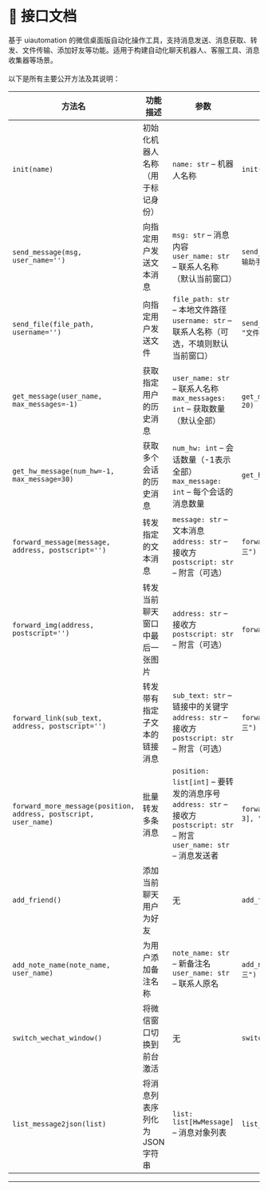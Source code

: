 # 📘 接口文档

基于 uiautomation 的微信桌面版自动化操作工具，支持消息发送、消息获取、转发、文件传输、添加好友等功能。适用于构建自动化聊天机器人、客服工具、消息收集器等场景。
<br/><br/>
以下是所有主要公开方法及其说明：

| 方法名 | 功能描述 | 参数                                                                                                             | 示例 |
|--------|----------|----------------------------------------------------------------------------------------------------------------|------|
| `init(name)` | 初始化机器人名称（用于标记身份） | `name: str` – 机器人名称                                                                                            | `init("my_bot")` |
| `send_message(msg, user_name='')` | 向指定用户发送文本消息 | `msg: str` – 消息内容<br>`user_name: str` – 联系人名称（默认当前窗口）                                                          | `send_message("你好", "文件传输助手")` |
| `send_file(file_path, username='')` | 向指定用户发送文件 | `file_path: str` – 本地文件路径<br>`username: str` – 联系人名称（可选，不填则默认当前窗口）                                                   | `send_file("C:/demo.pdf", "文件传输助手")` |
| `get_message(user_name, max_messages=-1)` | 获取指定用户的历史消息 | `user_name: str` – 联系人名称<br>`max_messages: int` – 获取数量（默认全部）                                                   | `get_message("文件传输助手", 20)` |
| `get_hw_message(num_hw=-1, max_message=30)` | 获取多个会话的历史消息 | `num_hw: int` – 会话数量（-1表示全部）<br>`max_message: int` – 每个会话的消息数量                                                 | `get_hw_message(5, 10)` |
| `forward_message(message, address, postscript='')` | 转发指定的文本消息 | `message: str` – 文本消息<br>`address: str` – 接收方<br>`postscript: str` – 附言（可选）                                    | `forward_message("你好", "张三")` |
| `forward_img(address, postscript='')` | 转发当前聊天窗口中最后一张图片 | `address: str` – 接收方<br>`postscript: str` – 附言（可选）                                                             | `forward_img("张三")` |
| `forward_link(sub_text, address, postscript='')` | 转发带有指定子文本的链接消息 | `sub_text: str` – 链接中的关键字<br>`address: str` – 接收方<br>`postscript: str` – 附言（可选）                                | `forward_link("点击查看", "张三")` |
| `forward_more_message(position, address, postscript, user_name)` | 批量转发多条消息 | `position: list[int]` – 要转发的消息序号<br>`address: str` – 接收方<br>`postscript: str` – 附言<br>`user_name: str` – 消息发送者 | `forward_more_message([1, 3], "张三", "请查看", "李四")` |
| `add_friend()` | 添加当前聊天用户为好友 | 无                                                                                                              | `add_friend()` |
| `add_note_name(note_name, user_name)` | 为用户添加备注名称 | `note_name: str` – 新备注名<br>`user_name: str` – 联系人原名                                                            | `add_note_name("客户A", "张三")` |
| `switch_wechat_window()` | 将微信窗口切换到前台激活 | 无                                                                                                              | `switch_wechat_window()` |
| `list_message2json(list)` | 将消息列表序列化为 JSON 字符串 | `list: list[HwMessage]` – 消息对象列表                                                                               | `list_message2json(msg_list)` |

---

